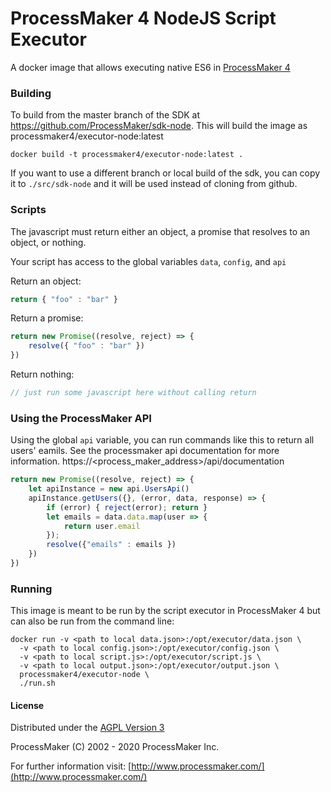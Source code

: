 # ProcessMaker 4 NodeJS Script Executor

A docker image that allows executing native ES6 in [ProcessMaker 4](https://github.com/ProcessMaker/processmaker)

### Building

To build from the master branch of the SDK at https://github.com/ProcessMaker/sdk-node.
This will build the image as processmaker4/executor-node:latest

`docker build -t processmaker4/executor-node:latest .`

If you want to use a different branch or local build of the sdk, you can copy it to `./src/sdk-node`
and it will be used instead of cloning from github.

### Scripts
The javascript must return either an object, a promise that resolves to an object, or nothing.

Your script has access to the global variables `data`, `config`, and `api`

Return an object:
```javascript
return { "foo" : "bar" }
```

Return a promise:
```javascript
return new Promise((resolve, reject) => {
    resolve({ "foo" : "bar" })
})
```

Return nothing:
```javascript
// just run some javascript here without calling return
```

### Using the ProcessMaker API
Using the global `api` variable, you can run commands like this to return all users' eamils.
See the processmaker api documentation for more information. https://<process_maker_address>/api/documentation
```javascript
return new Promise((resolve, reject) => {
    let apiInstance = new api.UsersApi()
    apiInstance.getUsers({}, (error, data, response) => {
        if (error) { reject(error); return }
        let emails = data.data.map(user => {
            return user.email
        });
        resolve({"emails" : emails })
    })
})
```

### Running

This image is meant to be run by the script executor in
ProcessMaker 4 but can also be run from the command line:

```
docker run -v <path to local data.json>:/opt/executor/data.json \
  -v <path to local config.json>:/opt/executor/config.json \
  -v <path to local script.js>:/opt/executor/script.js \
  -v <path to local output.json>:/opt/executor/output.json \
  processmaker4/executor-node \
  ./run.sh
```

#### License

Distributed under the [AGPL Version 3](https://www.gnu.org/licenses/agpl-3.0.en.html)

ProcessMaker \(C\) 2002 - 2020 ProcessMaker Inc.

For further information visit: [http://www.processmaker.com/](http://www.processmaker.com/)
